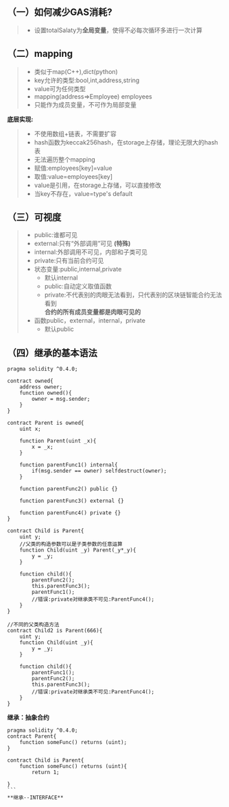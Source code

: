 ## （一）如何减少GAS消耗?  
>* 设置totalSalaty为**全局变量**，使得不必每次循环多进行一次计算  

## （二）mapping  
>* 类似于map(C++),dict(python)  
>* key允许的类型:bool,int,address,string  
>* value可为任何类型  
>* mapping(address=>Employee) employees  
>* 只能作为成员变量，不可作为局部变量  

**底层实现:**  
>* 不使用数组+链表，不需要扩容  
>* hash函数为keccak256hash，在storage上存储，理论无限大的hash表  
>* 无法遍历整个mapping  
>* 赋值:employees[key]=value  
>* 取值:value=employees[key]  
>* value是引用，在storage上存储，可以直接修改  
>* 当key不存在，value=type's default  

## （三）可视度  
>* public:谁都可见  
>* external:只有“外部调用”可见 **(特殊)**
>* internal:外部调用不可见，内部和子类可见  
>* private:只有当前合约可见  
>* 状态变量:public,internal,private  
>	* 默认internal  
>	* public:自动定义取值函数
>	* private:不代表别的肉眼无法看到，只代表别的区块链智能合约无法看到  
**合约的所有成员变量都是肉眼可见的**  
>* 函数public，external，internal，private  
>	* 默认public  

## （四）继承的基本语法
```solidity
pragma solidity ^0.4.0;

contract owned{
    address owner;
    function owned(){
        owner = msg.sender;
    }
}

contract Parent is owned{
    uint x;
    
    function Parent(uint _x){
        x = _x;
    }
    
    function parentFunc1() internal{
        if(msg.sender == owner) selfdestruct(owner);
    }
    
    function parentFunc2() public {}
    
    function parentFunc3() external {}
    
    function parentFunc4() private {}
}

contract Child is Parent{
    uint y;
    //父类的构造参数可以是子类参数的任意运算
    function Child(uint _y) Parent(_y*_y){
        y = _y;
    }
    
    function child(){
        parentFunc2();
        this.parentFunc3();
        parentFunc1();
        //错误:private对继承类不可见:ParentFunc4();
    }
}

//不同的父类构造方法
contract Child2 is Parent(666){
    uint y;
    function Child(uint _y){
        y = _y;
    }
    
    function child(){
        parentFunc1();
        parentFunc2();
        this.parentFunc3();
        //错误:private对继承类不可见:ParentFunc4();
    }
}
```  
**继承：抽象合约**  
```solidity
pragma solidity ^0.4.0;
contract Parent{
    function someFunc() returns (uint);
}

contract Child is Parent{
    function someFunc() returns (uint){
        return 1;    
    
}
```  
**继承--INTERFACE**  







